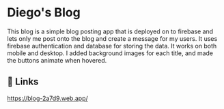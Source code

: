 # Diego's Blog

This blog is a simple blog posting app that is deployed on to firebase and lets only me post onto the blog and create a message for my users. It uses firebase authentication and database for storing the data. It works on both mobile and desktop. I added background images for each title, and made the buttons animate when hovered.

## 🔗 Links

https://blog-2a7d9.web.app/
